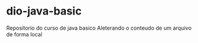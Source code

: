 # dio-java-basic
Repositorio do curso de java basico 
Aleterando o conteudo de um arquivo de forma local 